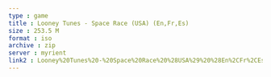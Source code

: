 ```yaml
---
type : game
title : Looney Tunes - Space Race (USA) (En,Fr,Es)
size : 253.5 M
format : iso
archive : zip
server : myrient
link2 : Looney%20Tunes%20-%20Space%20Race%20%28USA%29%20%28En%2CFr%2CEs%29
---
```

